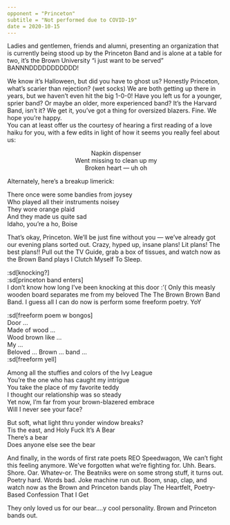 ```yaml
---
opponent = "Princeton"
subtitle = "Not performed due to COVID-19"
date = 2020-10-15
---
```


Ladies and gentlemen, friends and alumni, presenting an organization that is currently being stood up by the Princeton Band and is alone at a table for two, it’s the Brown University “i just want to be served” BANNNDDDDDDDDDDD!

We know it’s Halloween, but did you have to ghost us? Honestly Princeton, what’s scarier than rejection? (wet socks) We are both getting up there in years, but we haven’t even hit the big 1-0-0! Have you left us for a younger, sprier band? Or maybe an older, more experienced band? It’s the Harvard Band, isn’t it? We get it, you’ve got a thing for oversized blazers. Fine. We hope you’re happy.\
You can at least offer us the courtesy of hearing a first reading of a love haiku for you, with a few edits in light of how it seems you really feel about us:

<center>

Napkin dispenser\
Went missing to clean up my\
Broken heart — uh oh

</center>

Alternately, here’s a breakup limerick:

There once were some bandies from joysey\
Who played all their instruments noisey\
They wore orange plaid\
And they made us quite sad\
Idaho, you’re a ho, Boise

That’s okay, Princeton. We’ll be just fine without you — we’ve already got our evening plans sorted out. Crazy, hyped up, insane plans! Lit plans! The best plans!! Pull out the TV Guide, grab a box of tissues, and watch now as the Brown Band plays I Clutch Myself To Sleep.

:sd[knocking?]\
:sd[princeton band enters]\
I don’t know how long I’ve been knocking at this door :’( Only this measly wooden board separates me from my beloved The The Brown Brown Band Band. I guess all I can do now is perform some freeform poetry. YoY

:sd[freeform poem w bongos]\
Door ...\
Made of wood ...\
Wood brown like ...\
My ...\
Beloved … Brown … band ...\
:sd[freeform yell]

Among all the stuffies and colors of the Ivy League\
You’re the one who has caught my intrigue\
You take the place of my favorite teddy\
I thought our relationship was so steady\
Yet now, I’m far from your brown-blazered embrace\
Will I never see your face?

But soft, what light thru yonder window breaks?\
Tis the east, and Holy Fuck It’s A Bear\
There’s a bear\
Does anyone else see the bear

And finally, in the words of first rate poets REO Speedwagon, We can’t fight this feeling anymore. We’ve forgotten what we’re fighting for. Uhh. Bears. Shore. Oar. Whatev-or. The Beatniks were on some strong stuff, it turns out. Poetry hard. Words bad. Joke machine run out. Boom, snap, clap, and watch now as the Brown and Princeton bands play The Heartfelt, Poetry-Based Confession That I Get

They only loved us for our bear....y cool personality. Brown and Princeton bands out.
